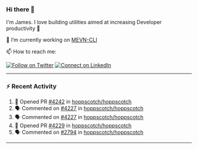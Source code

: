 ### Hi there 👋

I'm James. I love building utilities aimed at increasing Developer productivity :raised_hands: 

🔭 I’m currently working on [MEVN-CLI](https://github.com/madlabsinc/mevn-cli)

📫 How to reach me:

[![Follow on Twitter](https://img.shields.io/badge/--twitter?label=Twitter&logo=Twitter&style=social)](https://twitter.com/james_madhacks) [![Connect on LinkedIn](https://img.shields.io/badge/--linkedin?label=LinkedIn&logo=LinkedIn&style=social)](https://www.linkedin.com/in/jamesgeorge007)

---

### :zap: Recent Activity

<!--START_SECTION:activity-->
1. 💪 Opened PR [#4242](https://github.com/hoppscotch/hoppscotch/pull/4242) in [hoppscotch/hoppscotch](https://github.com/hoppscotch/hoppscotch)
2. 🗣 Commented on [#4227](https://github.com/hoppscotch/hoppscotch/issues/4227#issuecomment-2260603774) in [hoppscotch/hoppscotch](https://github.com/hoppscotch/hoppscotch)
3. 🗣 Commented on [#4227](https://github.com/hoppscotch/hoppscotch/issues/4227#issuecomment-2260532508) in [hoppscotch/hoppscotch](https://github.com/hoppscotch/hoppscotch)
4. 💪 Opened PR [#4229](https://github.com/hoppscotch/hoppscotch/pull/4229) in [hoppscotch/hoppscotch](https://github.com/hoppscotch/hoppscotch)
5. 🗣 Commented on [#2794](https://github.com/hoppscotch/hoppscotch/pull/2794#issuecomment-2258925720) in [hoppscotch/hoppscotch](https://github.com/hoppscotch/hoppscotch)
<!--END_SECTION:activity-->

---

<!--
**jamesgeorge007/jamesgeorge007** is a ✨ _special_ ✨ repository because its `README.md` (this file) appears on your GitHub profile.

Here are some ideas to get you started:

- 🌱 I’m currently learning ...
- 👯 I’m looking to collaborate on ...
- 🤔 I’m looking for help with ...
- 💬 Ask me about ...
- 😄 Pronouns: ...
- ⚡ Fun fact: ...
-->
